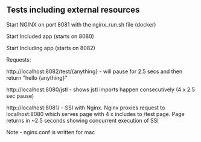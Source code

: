 ## Tests including external resources

Start NGINX on port 8081 with the nginx_run.sh file (docker)

Start Included app (starts on 8080)

Start Including app (starts on 8082)

Requests:

http://localhost:8082/test/{anything} - will pause for 2.5 secs and then return "hello {anything}"

http://localhost:8080/jstl - shows jstl imports happen consecutively (4 x 2.5 sec pause)

http://localhost:8081/ - SSI with Nginx. Nginx proxies request to localhost:8080 which serves page with 4 x includes to /test page. 
Page returns in ~2.5 seconds showing concurrent execution of SSI


Note - nginx.conf is written for mac
